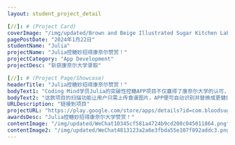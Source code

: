 ```yaml
---
layout: student_project_detail

[//]: # (Project Card)
coverImage: "/img/updated/Brown and Beige Illustrated Sugar Kitchen Label.jpg"
pagePostDate: "2024年1月22日"
studentName: "Julia"
projectName: "Julia控糖妙招得康奈尔赞赏！"
projectCategory: "App Development"
projectDesc: "斩获康奈尔大学录取"

[//]: # (Project Page/Showcase)
headerTitle: "Julia控糖妙招得康奈尔赞赏！"
bodyText1: "Coding Mind学员Julia的突破性控糖APP项目不仅赢得了康奈尔大学的认可，更是烘焙爱好者与控糖爱好者的福音！通过扫描烘焙食谱来获取配料信息，并智能替换高糖成分，制作出更健康、适合糖尿病患者的版本。"
bodyText2: "这款项目的扫描功能让用户只需上传食谱图片，APP便可自动识别并替换成更健康的配料，同时还能清晰显示糖分减少的量。用户还可以在APP中保存这些健康食谱，随时查阅。"
URLDescription: "链接到项目"
projectURL: "https://play.google.com/store/apps/details?id=com.bloodsugar_app.bloodsugar_app"
awardsDesc: "Julia控糖妙招得康奈尔大学赞赏！"
contentImage: "/img/updated/WeChat10345cf581a4724b9cd200c045011864.png"
contentImage2: "/img/updated/WeChat4813123a2a6e3fbda55e107f892addc3.png"
---
```

